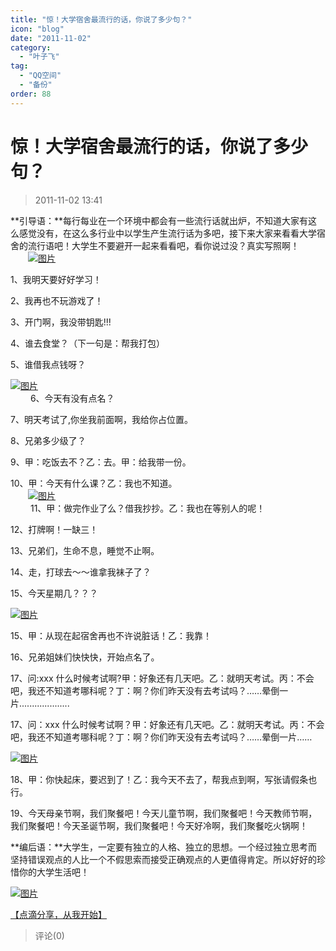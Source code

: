 ```yaml
---
title: "惊！大学宿舍最流行的话，你说了多少句？"
icon: "blog"
date: "2011-11-02"
category:
  - "叶子飞"
tag:
  - "QQ空间"
  - "备份"
order: 88
---
```

# 惊！大学宿舍最流行的话，你说了多少句？

> 2011-11-02 13:41

**引导语：**每行每业在一个环境中都会有一些流行话就出炉，不知道大家有这么感觉没有，在这么多行业中以学生产生流行话为多吧，接下来大家来看看大学宿舍的流行语吧！大学生不要避开一起来看看吧，看你说过没？真实写照啊！  
　　[![图片](https://pan.4a1801.life:11443/d/public/Qzone_wyf/Blogs/images/FA1B3E19.webp)](https://pan.4a1801.life:11443/d/public/Qzone_wyf/Blogs/images/FA1B3E19.webp)

1、我明天要好好学习！

2、我再也不玩游戏了！

3、开门啊，我没带钥匙!!!

4、谁去食堂？（下一句是：帮我打包）

5、谁借我点钱呀？

[![图片](https://pan.4a1801.life:11443/d/public/Qzone_wyf/Blogs/images/066BD1F6.webp)](https://pan.4a1801.life:11443/d/public/Qzone_wyf/Blogs/images/066BD1F6.webp)  
　　 6、今天有没有点名？

7、明天考试了,你坐我前面啊，我给你占位置。

8、兄弟多少级了？

9、甲：吃饭去不？乙：去。甲：给我带一份。

10、甲：今天有什么课？乙：我也不知道。  
　　[![图片](https://pan.4a1801.life:11443/d/public/Qzone_wyf/Blogs/images/E079BB48.webp)](https://pan.4a1801.life:11443/d/public/Qzone_wyf/Blogs/images/E079BB48.webp)  
　　 11、甲：做完作业了么？借我抄抄。乙：我也在等别人的呢！

12、打牌啊！一缺三！

13、兄弟们，生命不息，睡觉不止啊。

14、走，打球去～～谁拿我袜子了？

15、今天星期几？？？

[![图片](https://pan.4a1801.life:11443/d/public/Qzone_wyf/Blogs/images/FFF4B277.webp)](https://pan.4a1801.life:11443/d/public/Qzone_wyf/Blogs/images/FFF4B277.webp)

15、甲：从现在起宿舍再也不许说脏话！乙：我靠！

16、兄弟姐妹们快快快，开始点名了。

17、问:xxx 什么时候考试啊?甲：好象还有几天吧。乙：就明天考试。丙：不会吧，我还不知道考哪科呢？丁：啊？你们昨天没有去考试吗？……晕倒一片....................

17、问：xxx 什么时候考试啊？甲：好象还有几天吧。乙：就明天考试。丙：不会吧，我还不知道考哪科呢？丁：啊？你们昨天没有去考试吗？……晕倒一片……

[![图片](https://pan.4a1801.life:11443/d/public/Qzone_wyf/Blogs/images/01C14A87.webp)](https://pan.4a1801.life:11443/d/public/Qzone_wyf/Blogs/images/01C14A87.webp)

18、甲：你快起床，要迟到了！乙：我今天不去了，帮我点到啊，写张请假条也行。

19、今天母亲节啊，我们聚餐吧！今天儿童节啊，我们聚餐吧！今天教师节啊，我们聚餐吧！今天圣诞节啊，我们聚餐吧！今天好冷啊，我们聚餐吃火锅啊！

**编后语：**大学生，一定要有独立的人格、独立的思想。一个经过独立思考而坚持错误观点的人比一个不假思索而接受正确观点的人更值得肯定。所以好好的珍惜你的大学生活吧！

[![图片](https://pan.4a1801.life:11443/d/public/Qzone_wyf/Blogs/images/178E81A3.webp)](https://pan.4a1801.life:11443/d/public/Qzone_wyf/Blogs/images/178E81A3.webp)

[【点滴分享，从我开始】](http://user.qzone.qq.com/825687215/share/1319955772)

> 评论(0)
